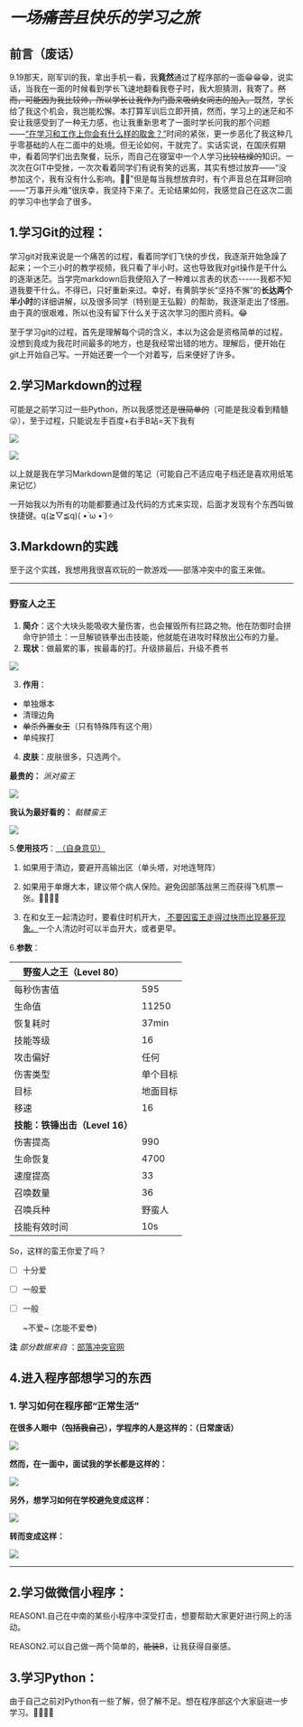 # *一场~~痛苦且~~快乐的学习之旅*

## 前言（废话）

9.19那天，刚军训的我，拿出手机一看，我**竟然**通过了程序部的一面😁😁😁，说实话，当我在一面的时候看到学长飞速地翻看我卷子时，我大胆猜测，我寄了。~~然而，可能因为我比较帅，所以学长让我作为门面来吸纳女同志的加入。~~既然，学长给了我这个机会，我岂能松懈。本打算军训后立即开搞，然而，学习上的迷茫和不安让我感受到了一种无力感，也让我重新思考了一面时学长问我的那个问题——<u>“在学习和工作上你会有什么样的取舍？”</u>时间的紧张，更一步恶化了我这种几乎零基础的人在二面中的处境。但无论如何，干就完了。实话实说，在国庆假期中，看着同学们出去聚餐，玩乐，而自己在寝室中一个人学习~~比较枯燥的~~知识。一次次在GIT中受挫，一次次看着同学们有说有笑的远离，其实有想过放弃——“没参加这个，我有没有什么影响。🤢👀”但是每当我想放弃时，有个声音总在耳畔回响——“万事开头难”很庆幸，我坚持下来了。无论结果如何，我感觉自己在这次二面的学习中也学会了很多。

## 1.学习Git的过程：

学习git对我来说是一个痛苦的过程，看着同学们飞快的步伐，我逐渐开始急躁了起来；一个三小时的教学视频，我只看了半小时。这也导致我对git操作是干什么的逐渐迷茫。当学完markdown后我便陷入了一种难以言表的状态------我都不知道我要干什么。不得已，只好重新来过。幸好，有黄鹄学长“坚持不懈”的**长达两个半小时**的详细讲解，以及很多同学（特别是王弘毅）的帮助，我逐渐走出了怪圈。由于真的很艰难，所以也没有留下什么关于这次学习的图片资料。😂

至于学习git的过程，首先是理解每个词的含义，本以为这会是资格简单的过程，没想到竟成为我花时间最多的地方，也是我经常出错的地方。理解后，便开始在git上开始自己写。一开始还要一个一个对着写，后来便好了许多。

## 2.学习Markdown的过程

可能是之前学习过一些Python，所以我感觉还是~~很简单的~~（可能是我没看到精髓😜），至于过程，只能说左手百度+右手B站=天下我有

![](https://github.com/QueenLotus/images-xiaowei/blob/main/IMG_20211003_184110.jpg)

![](https://github.com/QueenLotus/images-xiaowei/blob/main/IMG_20211003_184115.jpg)

以上就是我在学习Markdown是做的笔记（可能自己不适应电子档还是喜欢用纸笔来记忆）

一开始我以为所有的功能都要通过及代码的方式来实现，后面才发现有个东西叫做快捷键。q(≧▽≦q)( •̀ ω •́ )✧

## 3.Markdown的实践

至于这个实践，我想用我很喜欢玩的一款游戏——部落冲突中的蛮王来做。

***

### 野蛮人之王

1. **简介**：这个大块头能吸收大量伤害，也会摧毁所有拦路之物。他在防御时会拼命守护领土：一旦解锁铁拳出击技能，他就能在进攻时释放出公布的力量。
2. **现状**：做最累的事，挨最毒的打。升级排最后，升级不费书

![](https://github.com/QueenLotus/images-xiaowei/blob/main/%E5%9C%B0%E4%BD%8D.jpg)



3. **作用**：

* 单独爆本
* 清理边角
* ~~单杀外置女王~~（只有特殊阵有这个用）
* 单纯挨打

4.  **皮肤**：皮肤很多，只选两个。

**最贵的：** *派对蛮王*



![](https://github.com/QueenLotus/images-xiaowei/blob/main/%E5%9C%B0%E4%BD%8D.jpg)



**我认为最好看的：** *骷髅蛮王*

![](https://github.com/QueenLotus/images-xiaowei/blob/main/86cdd1ab5ad44d64b233c41be1a362e2.jpg)





5.**使用技巧**：<u> （自身意见）</u>

1. 如果用于清边，要避开高输出区（单头塔，对地连弩阵）
2. 如果用于单爆大本，建议带个病人保险。避免因部落战黑三而获得飞机票一张。🤦‍♂️🤦‍♂️

3. 在和女王一起清边时，要看住时机开大，<u> 不要因蛮王走得过快而出现暴死现象。</u>一个人清边时可以半血开大，或者更早。

6.**参数**：

| 野蛮人之王（Level 80）         |          |
| ------------------------------ | -------- |
| 每秒伤害值                     | 595      |
| 生命值                         | 11250    |
| 恢复耗时                       | 37min    |
| 技能等级                       | 16       |
| 攻击偏好                       | 任何     |
| 伤害类型                       | 单个目标 |
| 目标                           | 地面目标 |
| 移速                           | 16       |
| **技能：铁锤出击（Level 16）** |          |
| 伤害提高                       | 990      |
| 生命恢复                       | 4700     |
| 速度提高                       | 33       |
| 召唤数量                       | 36       |
| 召唤兵种                       | 野蛮人   |
| 技能有效时间                   | 10s      |

So，这样的蛮王你爱了吗？

* [ ] 十分爱
* [ ] 一般爱
* [ ] 一般

  ~不爱~ (怎能不爱😎)

 **注** *部分数据来自*  ：[部落冲突官网](https://coc.gameark.cn)



## 

## 4.进入程序部想学习的东西

### 1. 学习如何在程序部“正常生活”

**在很多人眼中（~~包括我自己~~），学程序的人是这样的：（日常废话）**

![](https://github.com/QueenLotus/images-xiaowei/blob/main/%E5%85%89%E5%A4%B4.jpg)

**然而，在一面中，面试我的学长都是这样的：**

![](https://github.com/QueenLotus/images-xiaowei/blob/main/%E5%BD%AD%E4%BA%8E%E6%99%8F%E5%9B%BE.jpg)

**另外，想学习如何在学校避免变成这样：**

![](https://github.com/QueenLotus/images-xiaowei/blob/main/%E4%B8%80%E7%BE%A4%E5%85%89%E5%A4%B4.jpg)

**转而变成这样：**

![](https://github.com/QueenLotus/images-xiaowei/blob/main/QQ%E5%9B%BE%E7%89%8720211003180602.jpg)

****

## 2.学习做微信小程序：

REASON1.自己在中南的某些小程序中深受打击，想要帮助大家更好进行网上的活动。

REASON2.可以自己做一两个简单的，~~能装B~~，让我获得自豪感。



## 3.学习Python：

由于自己之前对Python有一些了解，但了解不足。想在程序部这个大家庭进一步学习。👀👀👀👀

